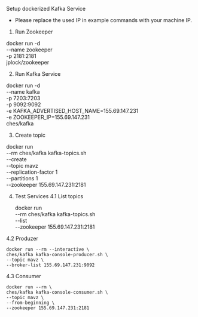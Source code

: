 Setup dockerized Kafka Service

* Please replace the used IP in example commands with your machine IP.

1. Run Zookeeper

  docker run -d \
  --name zookeeper \
  -p 2181:2181 \
  jplock/zookeeper

2. Run Kafka Service

  docker run -d \
  --name kafka \
  -p 7203:7203 \
  -p 9092:9092 \
  -e KAFKA_ADVERTISED_HOST_NAME=155.69.147.231 \
  -e ZOOKEEPER_IP=155.69.147.231 \
  ches/kafka

 3. Create topic

  docker run \
  --rm ches/kafka kafka-topics.sh \
  --create \
  --topic mavz \
  --replication-factor 1 \
  --partitions 1 \
  --zookeeper 155.69.147.231:2181

4. Test Services
  4.1 List topics

    docker run \
    --rm ches/kafka kafka-topics.sh \
    --list \
    --zookeeper 155.69.147.231:2181

  4.2 Produzer

    docker run --rm --interactive \
    ches/kafka kafka-console-producer.sh \
    --topic mavz \
    --broker-list 155.69.147.231:9092

  4.3 Consumer

    docker run --rm \
    ches/kafka kafka-console-consumer.sh \
    --topic mavz \
    --from-beginning \
    --zookeeper 155.69.147.231:2181
